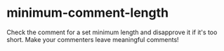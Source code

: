 minimum-comment-length
======================

Check the comment for a set minimum length and disapprove it if it's too short. Make your commenters leave meaningful comments!
